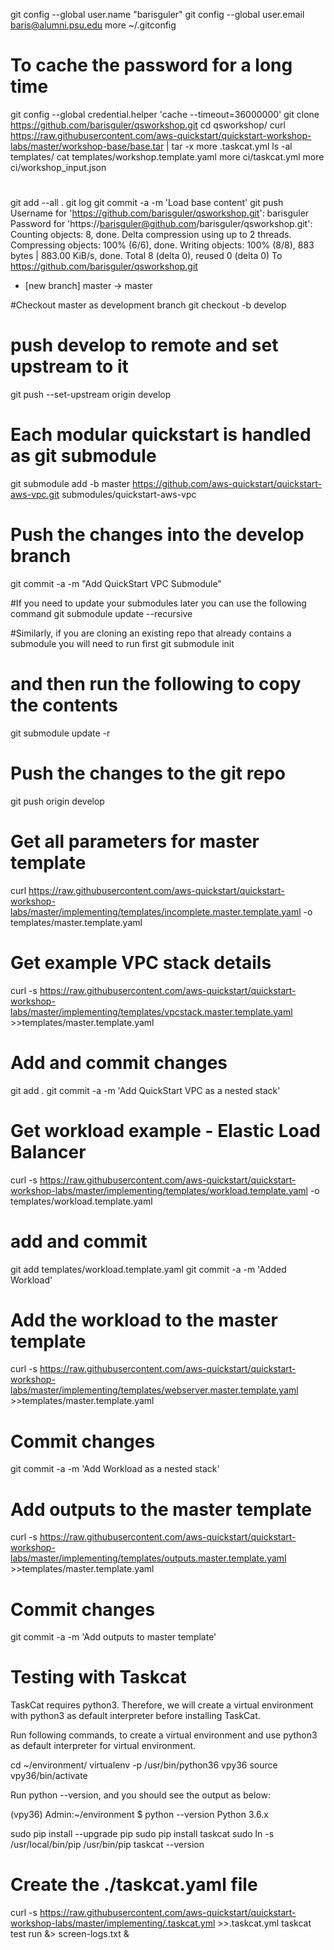 git config --global user.name "barisguler"
git config --global user.email baris@alumni.psu.edu
more ~/.gitconfig 
# To cache the password for a long time
git config --global credential.helper 'cache --timeout=36000000'
git clone https://github.com/barisguler/qsworkshop.git
cd qsworkshop/
curl https://raw.githubusercontent.com/aws-quickstart/quickstart-workshop-labs/master/workshop-base/base.tar | tar -x
more .taskcat.yml 
ls -al templates/
cat  templates/workshop.template.yaml 
more ci/taskcat.yml 
more ci/workshop_input.json 

#
git add --all .
git log
git commit -a -m 'Load base content'
git push
Username for 'https://github.com/barisguler/qsworkshop.git': barisguler
Password for 'https://barisguler@github.com/barisguler/qsworkshop.git': 
Counting objects: 8, done.
Delta compression using up to 2 threads.
Compressing objects: 100% (6/6), done.
Writing objects: 100% (8/8), 883 bytes | 883.00 KiB/s, done.
Total 8 (delta 0), reused 0 (delta 0)
To https://github.com/barisguler/qsworkshop.git
 * [new branch]      master -> master

#Checkout master as development branch
git checkout -b develop
# push develop to remote and set upstream to it
git push --set-upstream origin develop


# Each modular quickstart is handled as git submodule
git submodule add -b master https://github.com/aws-quickstart/quickstart-aws-vpc.git submodules/quickstart-aws-vpc
# Push the changes into the develop branch
git commit -a -m "Add QuickStart VPC Submodule"

#If you need to update your submodules later you can use the following command 
git submodule update --recursive 

#Similarly, if you are cloning an existing repo that already contains a submodule you will need to run first
git submodule init 
# and then run the following to copy the contents
git submodule update -r 

# Push the changes to the git repo
git push origin develop

# Get all parameters for master template 
curl https://raw.githubusercontent.com/aws-quickstart/quickstart-workshop-labs/master/implementing/templates/incomplete.master.template.yaml -o templates/master.template.yaml
# Get example VPC stack details
curl -s https://raw.githubusercontent.com/aws-quickstart/quickstart-workshop-labs/master/implementing/templates/vpcstack.master.template.yaml >>templates/master.template.yaml
# Add and commit changes
git add .
git commit -a -m 'Add QuickStart VPC as a nested stack'

# Get workload example - Elastic Load Balancer
curl -s https://raw.githubusercontent.com/aws-quickstart/quickstart-workshop-labs/master/implementing/templates/workload.template.yaml -o templates/workload.template.yaml
# add and commit
git add templates/workload.template.yaml
git commit -a -m 'Added Workload'

# Add the workload to the master template
curl -s https://raw.githubusercontent.com/aws-quickstart/quickstart-workshop-labs/master/implementing/templates/webserver.master.template.yaml >>templates/master.template.yaml
# Commit changes
git commit -a -m 'Add Workload as a nested stack'

# Add outputs to the master template
curl -s https://raw.githubusercontent.com/aws-quickstart/quickstart-workshop-labs/master/implementing/templates/outputs.master.template.yaml >>templates/master.template.yaml
# Commit changes
git commit -a -m 'Add outputs to master template'


# Testing with Taskcat
TaskCat requires python3. Therefore, we will create a virtual environment with python3 as default interpreter before installing TaskCat.

Run following commands, to create a virtual environment and use python3 as default interpreter for virtual environment.

cd ~/environment/
virtualenv -p /usr/bin/python36 vpy36
source vpy36/bin/activate

Run python --version, and you should see the output as below:

(vpy36) Admin:~/environment $ python --version
Python 3.6.x

sudo pip install --upgrade pip
sudo pip install taskcat
sudo ln -s /usr/local/bin/pip /usr/bin/pip
taskcat --version


# Create the ./taskcat.yaml file
curl -s https://raw.githubusercontent.com/aws-quickstart/quickstart-workshop-labs/master/implementing/.taskcat.yml >>.taskcat.yml 
taskcat test run &> screen-logs.txt &

